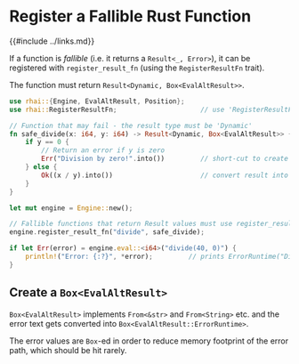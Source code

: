 Register a Fallible Rust Function
================================

{{#include ../links.md}}

If a function is _fallible_ (i.e. it returns a `Result<_, Error>`), it can be registered with `register_result_fn`
(using the `RegisterResultFn` trait).

The function must return `Result<Dynamic, Box<EvalAltResult>>`.

```rust
use rhai::{Engine, EvalAltResult, Position};
use rhai::RegisterResultFn;                     // use 'RegisterResultFn' trait for 'register_result_fn'

// Function that may fail - the result type must be 'Dynamic'
fn safe_divide(x: i64, y: i64) -> Result<Dynamic, Box<EvalAltResult>> {
    if y == 0 {
        // Return an error if y is zero
        Err("Division by zero!".into())         // short-cut to create Box<EvalAltResult::ErrorRuntime>
    } else {
        Ok((x / y).into())                      // convert result into 'Dynamic'
    }
}

let mut engine = Engine::new();

// Fallible functions that return Result values must use register_result_fn()
engine.register_result_fn("divide", safe_divide);

if let Err(error) = engine.eval::<i64>("divide(40, 0)") {
    println!("Error: {:?}", *error);         // prints ErrorRuntime("Division by zero detected!", (1, 1)")
}
```

Create a `Box<EvalAltResult>`
----------------------------

`Box<EvalAltResult>` implements `From<&str>` and `From<String>` etc.
and the error text gets converted into `Box<EvalAltResult::ErrorRuntime>`.

The error values are `Box`-ed in order to reduce memory footprint of the error path, which should be hit rarely.
